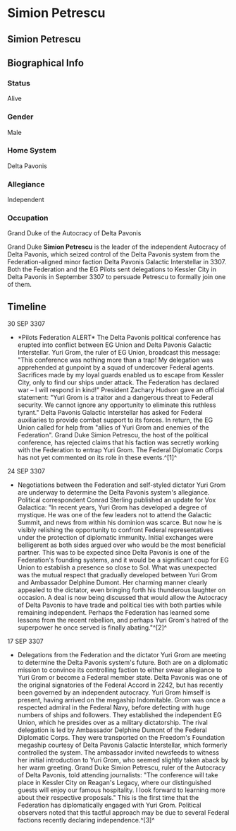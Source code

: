 # Simion Petrescu
## Simion Petrescu

		

## Biographical Info

### Status

Alive

### Gender

Male

### Home System

Delta Pavonis

### Allegiance

Independent

### Occupation

Grand Duke of the Autocracy of Delta Pavonis

Grand Duke **Simion Petrescu** is the leader of the independent Autocracy of Delta Pavonis, which seized control of the Delta Pavonis system from the Federation-aligned minor faction Delta Pavonis Galactic Interstellar in 3307. Both the Federation and the EG Pilots sent delegations to Kessler City in Delta Pavonis in September 3307 to persuade Petrescu to formally join one of them.

## Timeline

30 SEP 3307

- \*Pilots Federation ALERT\*
The Delta Pavonis political conference has erupted into conflict between EG Union and Delta Pavonis Galactic Interstellar. Yuri Grom, the ruler of EG Union, broadcast this message: "This conference was nothing more than a trap! My delegation was apprehended at gunpoint by a squad of undercover Federal agents. Sacrifices made by my loyal guards enabled us to escape from Kessler City, only to find our ships under attack. The Federation has declared war – I will respond in kind!" President Zachary Hudson gave an official statement: "Yuri Grom is a traitor and a dangerous threat to Federal security. We cannot ignore any opportunity to eliminate this ruthless tyrant." Delta Pavonis Galactic Interstellar has asked for Federal auxiliaries to provide combat support to its forces. In return, the EG Union called for help from "allies of Yuri Grom and enemies of the Federation". Grand Duke Simion Petrescu, the host of the political conference, has rejected claims that his faction was secretly working with the Federation to entrap Yuri Grom. The Federal Diplomatic Corps has not yet commented on its role in these events.^[1]^

24 SEP 3307

- Negotiations between the Federation and self-styled dictator Yuri Grom are underway to determine the Delta Pavonis system's allegiance. Political correspondent Conrad Sterling published an update for Vox Galactica: "In recent years, Yuri Grom has developed a degree of mystique. He was one of the few leaders not to attend the Galactic Summit, and news from within his dominion was scarce. But now he is visibly relishing the opportunity to confront Federal representatives under the protection of diplomatic immunity. Initial exchanges were belligerent as both sides argued over who would be the most beneficial partner. This was to be expected since Delta Pavonis is one of the Federation's founding systems, and it would be a significant coup for EG Union to establish a presence so close to Sol. What was unexpected was the mutual respect that gradually developed between Yuri Grom and Ambassador Delphine Dumont. Her charming manner clearly appealed to the dictator, even bringing forth his thunderous laughter on occasion. A deal is now being discussed that would allow the Autocracy of Delta Pavonis to have trade and political ties with both parties while remaining independent. Perhaps the Federation has learned some lessons from the recent rebellion, and perhaps Yuri Grom's hatred of the superpower he once served is finally abating."^[2]^

17 SEP 3307

- Delegations from the Federation and the dictator Yuri Grom are meeting to determine the Delta Pavonis system's future. Both are on a diplomatic mission to convince its controlling faction to either swear allegiance to Yuri Grom or become a Federal member state. Delta Pavonis was one of the original signatories of the Federal Accord in 2242, but has recently been governed by an independent autocracy. Yuri Grom himself is present, having arrived on the megaship Indomitable. Grom was once a respected admiral in the Federal Navy, before defecting with huge numbers of ships and followers. They established the independent EG Union, which he presides over as a military dictatorship. The rival delegation is led by Ambassador Delphine Dumont of the Federal Diplomatic Corps. They were transported on the Freedom's Foundation megaship courtesy of Delta Pavonis Galactic Interstellar, which formerly controlled the system. The ambassador invited newsfeeds to witness her initial introduction to Yuri Grom, who seemed slightly taken aback by her warm greeting. Grand Duke Simion Petrescu, ruler of the Autocracy of Delta Pavonis, told attending journalists: "The conference will take place in Kessler City on Reagan's Legacy, where our distinguished guests will enjoy our famous hospitality. I look forward to learning more about their respective proposals." This is the first time that the Federation has diplomatically engaged with Yuri Grom. Political observers noted that this tactful approach may be due to several Federal factions recently declaring independence.^[3]^